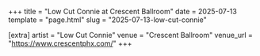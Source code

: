 +++
title = "Low Cut Connie at Crescent Ballroom"
date = 2025-07-13
template = "page.html"
slug = "2025-07-13-low-cut-connie"

[extra]
artist = "Low Cut Connie"
venue = "Crescent Ballroom"
venue_url = "https://www.crescentphx.com/"
+++
